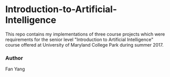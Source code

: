 # Introduction-to-Artificial-Intelligence

This repo contains my implementations of three course projects which were requirements for the senior level "Introduction to Artificial Intelligence" course offered at University of Maryland College Park during summer 2017. 

### Author
Fan Yang

